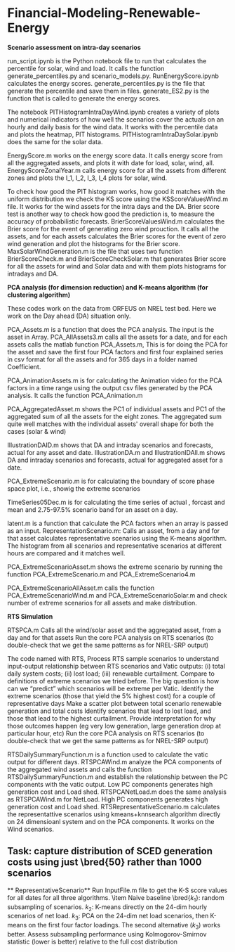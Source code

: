 # Financial-Modeling-Renewable-Energy
**Scenario assessment on intra-day scenarios**

run_script.ipynb is the Python notebook file to run that calculates the percentile for solar, wind and load. It calls the function generate_percentiles.py and scenario_models.py. RunEnergyScore.ipynb calculates the energy scores. generate_percentiles.py is the file that generate the percentile and save them in files. generate_ES2.py is the function that is called to generate the energy scores.

The notebook PITHistogramIntraDayWind.ipynb creates a variety of plots and numerical indicators of how well the scenarios cover the actuals on an hourly and daily basis for the wind data. It works with the percentile data and plots the heatmap, PIT histograms. PITHistogramIntraDaySolar.ipynb does the same for the solar data.

EnergyScore.m works on the energy score data. It calls energy score from all the aggregated assets, and plots it with date for load, solar, wind, all.
EnergyScoreZonalYear.m calls energy score for all the assets from different zones and plots the I_1, I_2, I_3, I_4 plots for solar, wind.

To check how good the PIT histogram works, how good it matches with the uniform distribution we check the KS score using the KSScoreValuesWind.m file. It works for the wind assets for the intra days and the DA.
Brier score test is another way to check how good the prediction is, to measure the accuracy of probabilistic forecasts. BrierScoreValuesWind.m calculates the Brier score for the event of generating zero wind prouction. It calls all the assets, and for each assets calculates the Brier scores for the event of zero wind generation and plot the histograms for the Brier score. MaxSolarWindGeneration.m is the file that uses two function BrierScoreCheck.m and BrierScoreCheckSolar.m that generates Brier score for all the assets for wind and Solar data and with them plots histograms for intradays and DA. 

**PCA analysis (for dimension reduction) and K-means algorithm (for clustering algorithm)**

These codes work on the data from ORFEUS on NREL test bed. Here we work on the Day ahead (DA) situation only. 

PCA_Assets.m is a function that does the PCA analysis. The input is the asset in Array. PCA_AllAssets3.m calls all the assets for a date, and for each assets calls the matlab function PCA_Assets.m, This is for doing the PCA for the asset and save the first four PCA factors and first four explained series in csv format for all the assets and for 365 days in a folder named Coefficient. 

PCA_AnimationAssets.m is for calculating the Animation video for the PCA factors in a time range using the output csv files generated by the PCA analysis. It calls the function PCA_Animation.m

PCA_AggregatedAsset.m shows the PC1 of individual assets and PC1 of the aggregated sum of all the assets for the eight zones. The aggregated sum quite well matches with the individual assets' overall shape for both the cases (solar \& wind)

IllustrationDAID.m shows that DA and intraday scenarios and forecasts, actual for any asset and date. IllustrationDA.m and IllustrationIDAll.m shows DA and intraday scenarios and forecasts, actual for aggregated asset for a date.

PCA_ExtremeScenario.m is for calculating the boundary of score phase space plot, i.e., showig the extreme scenarios 

TimeSeries05Dec.m is for calculating the time series of actual , forcast and mean and 2.75-97.5% scenario band for an asset on a day.

latent.m is a function that calculate the PCA factors when an array is passed as an input.
RepresentationScenario.m: Calls an asset, from a day and for that asset calculates representative scenarios using the K-means algorithm. The histogram from all scenarios and representative scenarios at different hours are compared and it matches well.

PCA_ExtremeScenarioAsset.m shows the extreme scenario by running the function PCA_ExtremeScenario.m and PCA_ExtremeScenario4.m

PCA_ExtremeScenarioAllAsset.m calls the function PCA_ExtremeScenarioWind.m and PCA_ExtremeScenarioSolar.m and check number of extreme scenarios for all assets and make distribution.

**RTS Simulation**

RTSPCA.m Calls all the wind/solar asset and the aggregated asset, from a day and for that assets
 Run the core PCA analysis on RTS scenarios (to double-check that we get the same patterns as for NREL-SRP output)

The code named with RTS, Process RTS sample scenarios to understand input-output relationship between RTS scenarios and Vatic outputs: (i) total daily system costs; (ii) lost load; (iii) renewable curtailment. Compare to definitions of extreme scenarios we tried before. The big question is how can we “predict” which scenarios will be extreme per Vatic. 
Identify the extreme scenarios (those that yield the 5% highest cost) for a couple of representative days
Make a scatter plot between total scenario renewable generation and total costs
Identify scenarios that lead to lost load, and those that lead to the highest curtailment. Provide interpretation for why those outcomes happen (eg very low generation, large generation drop at particular hour, etc)
Run the core PCA analysis on RTS scenarios (to double-check that we get the same patterns as for NREL-SRP output)

RTSDailySummaryFunction.m  is a function used to calculate the vatic output for different days.
RTSPCAWind.m analyze the PCA components of the aggregated wind assets and calls the function RTSDailySummaryFunction.m and establish the relationship between the PC components with the vatic output. Low PC components generates high generation cost and Load shed.
RTSPCANetLoad.m does the same analysis as RTSPCAWind.m for NetLoad. High PC components generates high generation cost and Load shed.
RTSRepresentativeScenario.m calculates the representattive scenarios using kmeans+knnsearch algorithm directly on 24 dimensioanl system and on the PCA components. It works on the Wind scenarios.

## Task: capture distribution of SCED generation costs using just \bred{50} rather than 1000 scenarios
** RepresentativeScenario**
Run InputFile.m file to get the K-S score values for all dates for all three algorithms. \item Naive baseline \bred{$k_1$}: random subsampling of scenarios. $k_2$: K-means directly on the 24-dim hourly scenarios of net load. $k_3$: PCA on the 24-dim net load scenarios, then K-means on the first four factor loadings.  The second alternative ($k_3$) works better. Assess subsampling performance using Kolmogorov-Smirnov statistic (lower is better) relative to the full cost distribution

